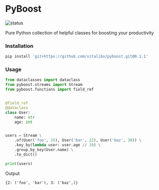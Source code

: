 # PyBoost

![status](https://github.com/vitalibo/pyboost/actions/workflows/ci.yaml/badge.svg)

Pure Python collection of helpful classes for boosting your productivity

### Installation

```bash
pip install 'git+https://github.com/vitalibo/pyboost.git@0.1.1'
```

### Usage

```python
from dataclasses import dataclass
from pyboost.streams import Stream
from pyboost.functions import field_ref


@field_ref
@dataclass
class User:
    name: str
    age: int


users = Stream \
    .of(User('foo', 25), User('bar', 22), User('baz', 30)) \
    .key_by(lambda user: user.age // 10) \
    .group_by_key(User.name) \
    .to_dict()

print(users)
```

Output
```text
{2: ('foo', 'bar'), 3: ('baz',)}
```
